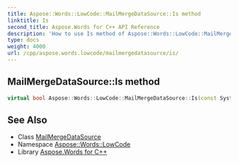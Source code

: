 ```yaml
---
title: Aspose::Words::LowCode::MailMergeDataSource::Is method
linktitle: Is
second_title: Aspose.Words for C++ API Reference
description: 'How to use Is method of Aspose::Words::LowCode::MailMergeDataSource class in C++.'
type: docs
weight: 4000
url: /cpp/aspose.words.lowcode/mailmergedatasource/is/
---
```

## MailMergeDataSource::Is method




```cpp
virtual bool Aspose::Words::LowCode::MailMergeDataSource::Is(const System::TypeInfo &target) const override
```

## See Also

* Class [MailMergeDataSource](../)
* Namespace [Aspose::Words::LowCode](../../)
* Library [Aspose.Words for C++](../../../)
